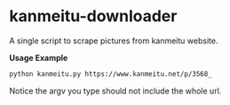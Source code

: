 # kanmeitu-downloader
A single script to scrape pictures from kanmeitu website.

__Usage Example__
```bash
python kanmeitu.py https://www.kanmeitu.net/p/3568_
```
Notice the argv you type should not include the whole url.
